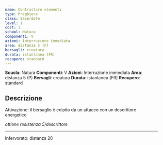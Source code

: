 ```yaml
---
name: Contrastare elementi
type: Preghiera
class: Sacerdote
level: 1
cost: 1
school: Natura
componenti: V
azioni: Interruzione immediata
area: distanza 5 (P)
bersagli: creatura
durata: istantanea (FR)
recupero: standard
---
```

**Scuola**: Natura
**Componenti**: V
**Azioni**: Interruzione immediata
**Area**: distanza 5 (P)
**Bersagli**: creatura
**Durata**: istantanea (FR)
**Recupero**: standard

**Descrizione**
-

Attivazione: il bersaglio è colpito da un attacco con un descrittore energetico

*ottiene resistenza 5/descrittore*

---

Infervorato: distanza 20